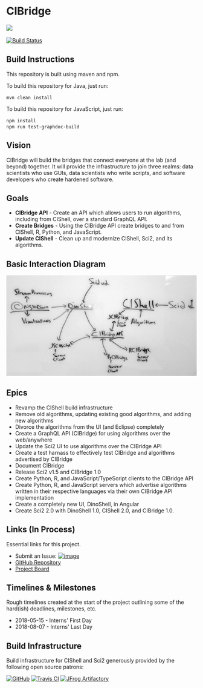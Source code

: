 # CIBridge

<a href="https://app.zenhub.com/workspace/o/CIShell/cibridge"><img src="https://raw.githubusercontent.com/ZenHubIO/support/master/zenhub-badge.png"></a>

[![Build Status](https://travis-ci.com/CIShell/cibridge.svg?branch=develop)](https://travis-ci.com/CIShell/cibridge)

## Build Instructions

This repository is built using maven and npm.

To build this repository for Java, just run:
```
mvn clean install
```

To build this repository for JavaScript, just run:
```
npm install
npm run test-graphdoc-build
```

## Vision

CIBridge will build the bridges that connect everyone at the lab (and beyond) together.
It will provide the infrastructure to join three realms: data scientists who use GUIs, data scientists who write scripts, and software developers who create hardened software.

## Goals

*   **CIBridge API** - Create an API which allows users to run algorithms, including
from CIShell, over a standard GraphQL API.
*   **Create Bridges** - Using the CIBridge API create bridges to and from CIShell, R, Python, and JavaScript.
*   **Update CIShell** - Clean up and modernize CIShell, Sci2, and its algorithms.

## Basic Interaction Diagram
![image](cibridge-rough-dia.jpg)

## Epics
*   Revamp the CIShell build infrastructure
*   Remove old algorithms, updating existing good algorithms, and adding new algorithms
*   Divorce the algorithms from the UI (and Eclipse) completely
*   Create a GraphQL API (CIBridge) for using algorithms over the web/anywhere
*   Update the Sci2 UI to use algorithms over the CIBridge API
*   Create a test harnass to effectively test CIBridge and algorithms advertised by CIBridge
*   Document CIBridge
*   Release Sci2 v1.5 and CIBridge 1.0
*   Create Python, R, and JavaScript/TypeScript clients to the CIBridge API
*   Create Python, R, and JavaScript servers which advertise algorithms written in their respective languages via their own CIBridge API implementation
*   Create a completely new UI, DinoShell, in Angular
*   Create Sci2 2.0 with DinoShell 1.0, CIShell 2.0, and CIBridge 1.0.

## Links (In Process)

Essential links for this project.

*   Submit an Issue: [![image](https://img.shields.io/badge/issue-submit-green.svg?logo=github&longCache=true&style=social)](https://github.com/CIShell/cibridge/issues/new)
*   [GitHub Repository](https://github.com/CIShell/cibridge)
*   [Project Board](https://app.zenhub.com/workspace/o/CIShell/cibridge)

## Timelines & Milestones

Rough timelines created at the start of the project outlining some of the hard(ish) deadlines, milestones, etc.

*   2018-05-15 - Interns' First Day
*   2018-08-07 - Interns' Last Day

## Build Infrastructure

Build infrastructure for CIShell and Sci2 generously provided by the following open source patrons:

[![GitHub](https://cishell.github.io/images/GitHub_Logo.png)](https://github.com/CIShell/)
[![Travis CI](https://cishell.github.io/images/TravisCI-Full-Color.png)](https://travis-ci.com/CIShell/)
[![JFrog Artifactory](https://cishell.github.io/images/Powered-by-artifactory_03.png)](https://cishell.jfrog.io)
